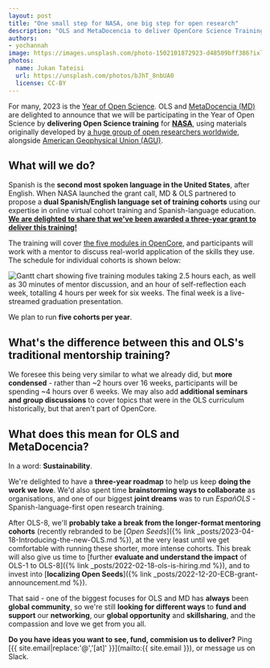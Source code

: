```yaml
---
layout: post
title: "One small step for NASA, one big step for open research"
description: "OLS and MetaDocencia to deliver OpenCore Science Training"
authors:
- yochannah
image: https://images.unsplash.com/photo-1502101872923-d48509bff386?ixlib=rb-4.0.3&ixid=MnwxMjA3fDB8MHxwaG90by1wYWdlfHx8fGVufDB8fHx8&auto=format&fit=crop&w=1032&q=80
photos:
  name: Jukan Tateisi
  url: https://unsplash.com/photos/bJhT_8nbUA0
  license: CC-BY
---
```


For many, 2023 is the [Year of Open Science](https://www.whitehouse.gov/ostp/news-updates/2023/01/11/fact-sheet-biden-harris-administration-announces-new-actions-to-advance-open-and-equitable-research/). OLS and [MetaDocencia (MD)](https://www.metadocencia.org/) are delighted to announce that we will be participating in the Year of Open Science by **delivering Open Science training** for **[NASA](https://www.nasa.gov/)**, using materials originally developed by [a huge group of open researchers worldwide](https://opensciency.github.io/sprint-content/#contributors), alongside [American Geophysical Union (AGU)](https://www.agu.org/).

## What will we do? 

Spanish is the **second most spoken language in the United States**, after English. When NASA launched the grant call, MD & OLS partnered to propose a **dual Spanish/English language set of training cohorts** using our expertise in online virtual cohort training and Spanish-language education. [**We are delighted to share that we've been awarded a three-year grant to deliver this training!**](https://www.nasa.gov/centers/marshall/news/releases/2023/nasa-boosts-open-science-through-innovative-training/)

The training will cover [the five modules in OpenCore](https://opensciency.github.io/sprint-content), and participants will work with a mentor to discuss real-world application of the skills they use. The schedule for individual cohorts is shown below: 

![Gantt chart showing five training modules taking 2.5 hours each, as well as 30 minutes of mentor discussion, and an hour of self-reflection each week, totalling 4 hours per week for six weeks. The final week is a live-streamed graduation presentation.](https://hackmd.io/_uploads/Hk-H2tEb2.png)
  
We plan to run **five cohorts per year**. 
  
## What's the difference between this and OLS's traditional mentorship training? 

We foresee this being very similar to what we already did, but **more condensed** - rather than ~2 hours over 16 weeks, participants will be spending ~4 hours over 6 weeks. We may also add **additional seminars and group discussions** to cover topics that were in the OLS curriculum historically, but that aren't part of OpenCore. 

## What does this mean for OLS and MetaDocencia? 

In a word: **Sustainability**. 

We're delighted to have a **three-year roadmap** to help us keep **doing the work we love**. We'd also spent time **brainstorming ways to collaborate** as organisations, and one of our biggest **joint dreams** was to run *EspañOLS* - Spanish-language-first open research training.

After OLS-8, we'll **probably take a break from the longer-format mentoring cohorts** (recently rebranded to be [*Open Seeds*]({% link  _posts/2023-04-18-Introducing-the-new-OLS.md %}), at the very least until we get comfortable with running these shorter, more intense cohorts. This break will also give us time to [further **evaluate and understand the impact** of OLS-1 to OLS-8]({% link  _posts/2022-02-18-ols-is-hiring.md %}), and to invest into [**localizing Open Seeds**]({% link _posts/2022-12-20-ECB-grant-announcement.md %}). 

That said - one of the biggest focuses for OLS and MD has **always** been **global community**, so we're still **looking for different ways** to **fund and support** our **networking**, our **global opportunity** and **skillsharing**, and the compassion and love we get from you all. 

<i class="fa-solid fa-envelope-open-text"></i> **Do you have ideas you want to see, fund, commision us to deliver?** Ping [{{ site.email|replace:'@','[at]' }}](mailto:{{ site.email }}), or message us on Slack. 
